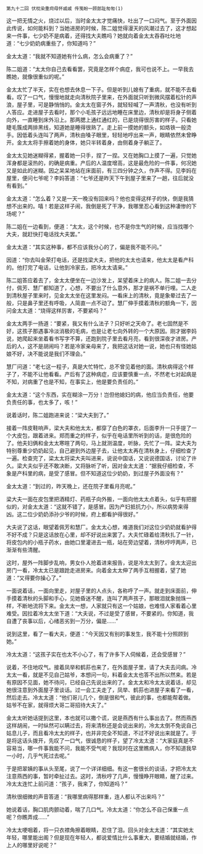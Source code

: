     第九十二回 伏枕染重疴母怀戚戚 传笺盼一顾郎趾匆匆(1) 

   这一把无情之火，烧过以后，当时金太太才觉痛快，吐出了一口闷气。至于外面因此传说，如何能料到？当她进房的时候，陈二姐觉得漫天的风潮过去了，这才想起来一件事，七少奶不是病着，还得找大夫瞧吗？她就向着金太太吞吞吐吐地道：“七少奶奶病重些了，你知道吗？”

   金太太道：“我就不知道她有什么病，怎么会病重了？”

   陈二姐道：“太太你自己去看看罢，究竟是怎样个病症，我可也说不上。一早我去瞧她，就像很重似的呢。”

   金太太忙了半天，实在也想去休息一下子。但是听到儿媳有了重病，就不能不去看看。叹了一口气，慢慢地就走向清秋院子里来，在外面就只听到微风摆着松针的声浪，屋子里，可是静悄悄的。金太太在窗子外，就轻轻喊了一声清秋，也没有听到人答应。走进屋子去看时，那个小毛孩子远远地睡在床里边，清秋却是将身子侧着向外，一直睡到床外沿上。那两腮上通红通红的，已是烧得很厉害的样子。只看她睫毛簇成两排黑线，知道她是睡得很熟了。走上前一摸她的额头，如烙铁一般烫手。因低着头连叫了两声，清秋由嗓子眼里，轻轻地哼出来一声，眼睛依然未曾睁开。金太太将手擦着她的身体，她只半转着身，由侧着身子躺正了。

   金太太见她迷糊得紧，握着她一只手，捏了一捏。又在她胸口上摸了一遍，只觉她浑身都是滚热的，的确是病重。产后的人温度增高，这是最危险的一件事，何况她又是如此的迷糊。因之呆呆地站在床面前，有三四分钟之久，作声不得。见李妈在屋里，便问七爷呢？李妈答道：“七爷还是昨天下午到屋子里来了一趟，往后就没有看到。”

   金太太道：“怎么着？又是一天一晚没有回来吗？他也变得这样子的快，倒是我猜想不出来的。嘻！若是这样子闹，我倒是死了干净，我哪里忍心看到这种凄惨的下场呢？”

   陈二姐在一边看到，便道：“太太，这个时候，也不是你生气的时候，应当找哪个大夫，就赶快打电话找大夫罢。”

   金太太道：“其实这种事，都不应该我分心的了，偏是我不能不问。”

   因道：“你去叫金荣打电话，还是找梁大夫，把他的太太也请来，他太太是看产科的。他打完了电话，让他到冷家去，把冷太太请来。”

   陈二姐答应着去了，金太太便坐在一边沙发上，呆望着床上的病人。陈二姐一去分付，佩芳、慧厂都知道了，心想，不要出了什么意外，那才是祸不单行哩。二人走到清秋屋子里来时，见金太太坐在这里发闷。一看床上的清秋，竟是象晕过去了一般，只是鼻子里还有呼吸，人简直一点不动了。慧厂伸手摸着清秋的额角一下，因问金太太道：“烧得这样厉害，不要紧吗？”

   金太太两手一扬道：“要紧，我又有什么法子？只好听之天命了。老七固然是不好，这孩子那遇事冷淡消极的毛病，也是让老七向外转的一个大原因。刚才据李妈说，她爬起来坐着看书写字不算，还跑到院子里去看月亮，看到很深夜才进房。产后的人，这不是胡闹吗？若是冷家亲母来了，我把这话对她一说，她也只有怪她姑娘不好，决不能说是我们不理会。”

   慧厂问道：“老七这一程子，真是大忙特忙，总不曾见着他的面。清秋病得这个样子了，不能不让他看看。产后有了这种病症，应该要慎重一点，不然老七对起病是不知，对病重了也是不知，在事实上，他是要负责任的。”

   金太太道：“这个东西，实在糊涂一万分！岂但他媳妇的病，他应当负责任，他要负责任的事，也太多了，咳！”

   说着话时，陈二姐跑进来说：“梁大夫到了。”

   接着一阵皮鞋响声，梁大夫和他太太，都穿了白色的罩衣，后面李升一只手提了一个大皮包，跟着进来。郑而重之的样子，似乎在电话里所听到的话，是很危险的了。他夫妇俩和金太太寒暄了两句，马上就测温度，听脉，先忙了一阵。梁大夫为特别尊重少奶奶起见，自己避到外边屋子去，让他太太再在清秋身上，仔细检查了一遍。检查完了，梁太太将梁大夫叫进来，说说中国话，又说说德国话，讨论了许久。梁大夫似乎还不敢决断，又将脉听了听，因对金太太道：“据我仔细检查，不象是产科里的病，是受了感冒。但不知道这位少奶奶，到过屋子外面没有？”

   金太太道：“到过的，昨天晚上，还在院子里看月亮呢。”

   梁大夫一面在皮包里把酒精灯、药瓶子向外搬，一面向他太太点着头，似乎有把握似的，对金太太道：“这就不错了，是感冒。因为产妇抵抗力小，所以病势来得凶。这二位少奶奶添孙少爷的时候，府上都看护得很好。”

   大夫说了这话，眼望着佩芳和慧厂。金太太心想，难道我们对这位少奶奶就看护得不好不成？只是这话放在心里，却不好说出来罢了。大夫忙碌着给清秋扎了一针，将皮包内的小瓶子药水，由她口里灌进去一瓶，站在旁边望着，清秋哼哼两声，已渐渐有些清醒。

   这时，屋外一阵脚步乱响，男女仆人抢着进来报告，说是冷太太到了。金太太迎出房门一看，冷太太已是踉跄走进房来。向着金太太伸了两手互相握着，望了她道：“又得要你操心了。”

   一面说着话，一面向里走，对屋子里的人点头，各称呼了一声。就走到床面前，伸手摸着清秋的头脚和手心，见她昏迷不醒，连叫了两声孩子，那眼泪就象抛珠一样，不断地流将下来。金太太一想，人家就只有这一个姑娘，也难怪人家看着心里难受。因拉着冷太太坐下道：“大夫说，不过是受了感冒，不要紧的。你知道，我自遭了丧事以后，心绪恶劣到一万分，偏是……”

   说到这里，看了一看大夫，便道：“今天因又有别的事发生，我不能十分照顾到她。”

   冷太太道：“这孩子实在也太不小心了，有了许多下人伺候着，还会受感冒？”

   说着，不住地叹气。接着凤举和鹤荪也来了，在外面屋子里，请了大夫去问病。冷太太一看，就是不见自己姑爷，本想问一句，料着金太太也答不出所以然来。若是有原因不见面，她不待问，已经自己先说出来的了。金太太和冷太太说着话，却见她很注意到外面屋子里谈话。过一会工夫走了，凤举、鹤荪也进屋子来看了一看，然后走去。冷太太道：“他们哥儿几个，倒是很和气，彼此的事，也都能帮着做。姑爷不在家，就得烦大哥二哥招待大夫了。”

   金太太听她话提到这里，本也就可以撒个谎，说是燕西有什么事出去了。然而燕西这样胡闹，一时纵然可以瞒过去，将来清秋还是会说出来的，冷太太倒不免说自己姑息儿子，而且看冷太太的样子，也并非完全不知道，不过不好说出来就是了。于是将这话头拨开，先叹了一口气，很诚恳的样子，望了冷太太道：“大家庭真是不容易当，哪一件事我能不问，我能不受气呢？我现时在这里瞧病人，你不知道我早一小时，几乎气死过去呢。”

   于是把翠姨的事从头至尾，说了一个详详细细。有这一套很长的谈话，才把冷太太注意燕西的事，暂时牵扯过去。这时，清秋哼了几声，慢慢睁开眼睛，醒了过来。冷太太连忙上前问道：“孩子，我来了，你知道吗？”

   清秋很细微的声音答道：“我哪里病得那样重，连人都认不出来吗？”

   她说着话，胸口肌肉颤动着，喘了几口气。冷太太道：“你怎么不自己保重一点呢？你瞧弄成……”

   冷太太哽咽着，将一只衣襟角擦着眼睛，忍住了泪。回头对金太太道：“其实她太年轻，哪里能出阁？但是现在年轻人，都说爱情比什么事重大，要结婚就结婚，作上人的哪里好说呢？”

